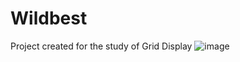 # Wildbest

Project created for the study of Grid Display
![image](https://user-images.githubusercontent.com/26236991/167525393-c20ab5a5-626e-4e26-a860-86072a1830f9.png)

